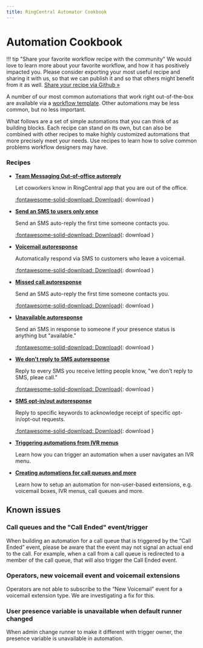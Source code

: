 ```yaml
---
title: RingCentral Automator Cookbook
---
```


# Automation Cookbook

!!! tip "Share your favorite workflow recipe with the community"
    We would love to learn more about your favorite workflow, and how it has positively impacted you. Please consider exporting your most useful recipe and sharing it with us, so that we can publish it and so that others might benefit from it as well. 
	[Share your recipe via Github &raquo;](https://github.com/ringcentral/ringcentral-automator-docs/issues/new)

A number of our most common automations that work right out-of-the-box are available via a [workflow template](../workflow-templates/index.md). Other automations may be less common, but no less important. 

What follows are a set of simple automations that you can think of as building blocks. Each recipe can stand on its own, but can also be combined with other recipes to make highly customized automations that more precisely meet your needs. Use recipes to learn how to solve common problems workflow designers may have. 

### Recipes

<div class="grid cards" markdown>

- [__Team Messaging Out-of-office autoreply__](chat-ooo-autoreply.md)
  
    Let coworkers know in RingCentral app that you are out of the office.
  
    [:fontawesome-solid-download: Download](chat-ooo-autoreply.json){: download }

- [__Send an SMS to users only once__](autoreply-only-once.md)
  
    Send an SMS auto-reply the first time someone contacts you. 
  
    [:fontawesome-solid-download: Download](autoreply-only-once.json){: download }

- [__Voicemail autoresponse__](voicemail-autoresponse.md)
  
    Automatically respond via SMS to customers who leave a voicemail.
  
    [:fontawesome-solid-download: Download](voicemail-autoresponse.json){: download }

- [__Missed call autoresponse__](missed-call.md)
  
    Send an SMS auto-reply the first time someone contacts you. 
  
    [:fontawesome-solid-download: Download](missed-call.json){: download }

- [__Unavailable autoresponse__](unavailable.md)
  
    Send an SMS in response to someone if your presence status is anything but "available."
  
    [:fontawesome-solid-download: Download](unavailable.json){: download }

- [__We don't reply to SMS autoresponse__](we-dont-accept-sms.md)
  
    Reply to every SMS you receive letting people know, "we don't reply to SMS, pleae call."
  
    [:fontawesome-solid-download: Download](we-dont-accept-sms.json){: download }

- [__SMS opt-in/out autoresponse__](sms-optout-autoreply.md)
  
    Reply to specific keywords to acknowledge receipt of specific opt-in/opt-out requests.
  
    [:fontawesome-solid-download: Download](sms-optout-autoreply.json){: download }

- [__Triggering automations from IVR menus__](ivr-menus.md)
  
    Learn how you can trigger an automation when a user navigates an IVR menu.

- [__Creating automations for call queues and more__](extensions.md)
  
    Learn how to setup an automation for non-user-based extensions, e.g. voicemail boxes, IVR menus, call queues and more.

</div>

## Known issues

### Call queues and the "Call Ended" event/trigger

When building an automation for a call queue that is triggered by the “Call Ended” event, please be aware that the event may not signal an actual end to the call. For example, when a call from a call queue is redirected to a member of the call queue, that will also trigger the Call Ended event. 

### Operators, new voicemail event and voicemail extensions

Operators are not able to subscribe to the “New Voicemail” event for a voicemail extension type. We are investigating a fix for this. 

### User presence variable is unavailable when default runner changed

When admin change runner to make it different with trigger owner, the presence variable is unavailable in automation.
